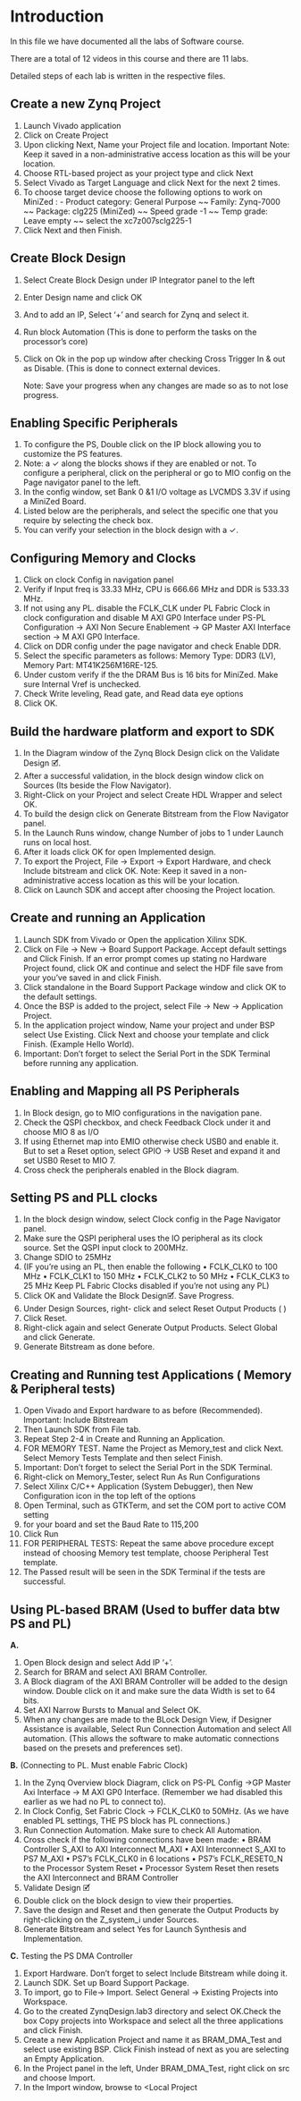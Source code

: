 # Introduction
In this file we have documented all the labs of Software course.

There are a total of 12 videos in this course and there are 11 labs.

Detailed steps of each lab is written in the respective files.

## Create a new Zynq Project
1.	Launch Vivado application
2.	Click on Create Project
3.	Upon clicking Next, Name your Project file and location. Important Note: Keep it saved in a non-administrative access location as this will be your <Local Project> location.
4.	Choose RTL-based project as your project type and click Next
5.	Select Vivado as Target Language and click Next for the next 2 times.
6.	To choose target device choose the following options to work on MiniZed : - 
    Product category: General Purpose ~~ Family:  Zynq-7000 ~~ Package: clg225 (MiniZed) ~~ Speed grade -1 ~~ Temp grade: Leave empty ~~ select the xc7z007sclg225-1
7.	Click Next and then Finish.

## Create Block Design
1.	Select Create Block Design under IP Integrator panel to the left
2.	Enter Design name and click OK
3.	And to add an IP, Select ‘+’ and search for Zynq and select it.
4.	Run block Automation (This is done to perform the tasks on the processor’s core)
5.	Click on Ok in the pop up window after checking Cross Trigger In & out as Disable. (This is done to connect external devices.

    Note: Save your progress when any changes are made so as to not lose progress.

## Enabling Specific Peripherals
1.	To configure the PS, Double click on the IP block allowing you to customize the PS features.
2.	Note: a ✓ along the blocks shows if they are enabled or not.
    To configure a peripheral, click on the peripheral or go to MIO config on the Page navigator panel to the left.
3.	In the config window, set Bank 0 &1 I/O voltage as LVCMDS 3.3V if using a MiniZed Board.
4.	Listed below are the peripherals, and select the specific one that you require by selecting the check box.
5.	You can verify your selection in the block design with a ✓.

## Configuring Memory and Clocks
1.	Click on clock Config in navigation panel
2.	Verify if Input freq is 33.33 MHz, CPU is 666.66 MHz and DDR is 533.33 MHz.
3.	If not using any PL. disable the FCLK_CLK under PL Fabric Clock in clock configuration and disable M AXI GP0 Interface under PS-PL Configuration -> AXI Non   Secure Enablement -> GP Master AXI Interface section -> M AXI GP0 Interface.
4.	Click on DDR config under the page navigator and check Enable DDR.
5.	Select the specific parameters as follows: Memory Type: DDR3 (LV), Memory Part: MT41K256M16RE-125.
6.	Under custom verify if the the DRAM Bus is 16 bits for MiniZed. Make sure Internal Vref is unchecked.
7.	Check Write leveling, Read gate, and Read data eye options
8.	Click OK.

## Build the hardware platform and export to SDK
1.	In the Diagram window of the Zynq Block Design click on the Validate Design 🗹.
2.	After a successful validation, in the block design window click on Sources (Its beside the Flow Navigator).
3.	Right-Click on your Project and select Create HDL Wrapper and select OK.
4.	To build the design click on Generate Bitstream from the Flow Navigator panel.
5.	In the Launch Runs window, change Number of jobs to 1 under Launch runs on local host.
6.	After it loads click OK for open Implemented design.
7.	To export the Project, File -> Export -> Export Hardware, and check Include bitstream and click OK.
    Note: Keep it saved in a non-administrative access location as this will be your <Local Project> location.
8.	Click on Launch SDK and accept after choosing the Project location.
 
## Create and running an Application
1.	Launch SDK from Vivado or Open the application Xilinx SDK.
2.	Click on File -> New -> Board Support Package. Accept default settings and Click Finish. If an error prompt comes up stating no Hardware Project found, click OK and continue and select the HDF file save from your <Local Project Location> you’ve saved in and click Finish.
3.	Click standalone in the Board Support Package window and click OK to the default settings.
4.	Once the BSP is added to the project, select File -> New -> Application Project.
5.	In the application project window, Name your project and under BSP select Use Existing. Click Next and choose your template and click Finish. (Example Hello World).
6.	Important: Don’t forget to select the Serial Port in the SDK Terminal before running any application.

## Enabling and Mapping all PS Peripherals
1.	In Block design, go to MIO configurations in the navigation pane.
2.	Check the QSPI checkbox, and check Feedback Clock under it and choose MIO 8 as I/O
3.	If using Ethernet map into EMIO otherwise check USB0 and enable it. But to set a Reset option, select GPIO -> USB Reset and expand it and set USB0 Reset to MIO 7. 
4.	Cross check the peripherals enabled in the Block diagram.

## Setting PS and PLL clocks
1.	In the block design window, select Clock config in the Page Navigator panel.
2.	Make sure the QSPI peripheral uses the IO peripheral as its clock source. Set the QSPI input clock to 200MHz.
3.	Change SDIO to 25MHz
4.	(IF you’re using an PL, then enable the following
    • FCLK_CLK0 to 100 MHz
    • FCLK_CLK1 to 150 MHz
    • FCLK_CLK2 to 50 MHz
    • FCLK_CLK3 to 25 MHz
    Keep PL Fabric Clocks disabled if you’re not using any PL)
5.	Click OK and Validate the Block Design🗹. Save Progress.
6.	Under Design Sources, right- click and select Reset Output Products (   )
7.	Click Reset.
8.	Right-click again and select Generate Output Products. Select Global and click Generate.
9.	Generate Bitstream as done before.


## Creating and Running test Applications ( Memory & Peripheral tests)
1.	Open Vivado and Export hardware to <Local Project> as before (Recommended). Important: Include Bitstream
2.	Then Launch SDK from File tab.
3.	Repeat Step 2-4 in Create and Running an Application.
4.	FOR MEMORY TEST. Name the Project as Memory_test and click Next. Select Memory Tests Template and then select Finish.
5.	Important: Don’t forget to select the Serial Port in the SDK Terminal.
6.	Right-click on Memory_Tester, select Run As  Run Configurations
7.	Select Xilinx C/C++ Application (System Debugger), then New Configuration icon in the top left of the options
8.	Open Terminal, such as GTKTerm, and set the COM port to active COM setting
9.	for your board and set the Baud Rate to 115,200
10.	Click Run
11.	FOR PERIPHERAL TESTS: Repeat the same above procedure except instead of choosing Memory test template, choose Peripheral Test template.
12.	 The Passed result will be seen in the  SDK Terminal if the tests are successful. 

## Using PL-based BRAM (Used to buffer data btw PS and PL)
__A.__
   1.	Open Block design and select Add IP ‘+’.
   2.	Search for BRAM and select AXI BRAM Controller.
   3.	A Block diagram of the AXI BRAM Controller will be added to the design window. Double click on it and make sure the data Width is set to 64 bits.
   4.	Set AXI Narrow Bursts to Manual and Select OK.
   5.	When any changes are made to the BLock Design View, if Designer Assistance is available, Select Run Connection Automation and select All automation. (This allows the software to make automatic connections based on the presets and preferences set).
 
__B.__ (Connecting to PL. Must enable Fabric Clock)
   1.	In the Zynq Overview block Diagram, click on PS-PL Config ->GP Master Axi Interface -> M AXI GP0 Interface. (Remember we had disabled this earlier as we had no PL to connect to).
   2.	In Clock Config, Set Fabric Clock -> FCLK_CLK0 to 50MHz.
      (As we have enabled PL settings, THE PS block has PL connections.)
   3.	Run Connection Automation. Make sure to check All Automation.
   4.	Cross check if the following connections have been made:
       •	BRAM Controller S_AXI to AXI Interconnect M_AXI
       •	 AXI Interconnect S_AXI to PS7 M_AXI
       •	 PS7’s FCLK_CLK0 in 6 locations
       •	 PS7’s FCLK_RESET0_N to the Processor System Reset
       •	 Processor System Reset then resets the AXI Interconnect and BRAM Controller
   5.	Validate Design 🗹
   6.	Double click on the block design to view their properties.
   7.	Save the design and Reset and then generate the Output Products by right-clicking on the 
   Z_system_i under Sources.
   8.	Generate Bitstream and select Yes for Launch Synthesis and Implementation.

__C.__ Testing the PS DMA Controller
   1.	Export Hardware. Don’t forget to select Include Bitstream while doing it.
   2.	Launch SDK. Set up Board Support Package.
   3.	To import, go to File-> Import. Select General -> Existing Projects into Workspace.
   4.	Go to the created ZynqDesign.lab3  directory and select OK.Check the box Copy projects into Workspace and select all the three applications and click Finish.
   5.	Create a new Application Project and name it as BRAM_DMA_Test and select use existing BSP. Click Finish instead of next as you are selecting an Empty Application.
   6.	In the Project panel in the left, Under BRAM_DMA_Test, right click on src and choose Import.
   7.	In the Import window, browse to <Local Project
